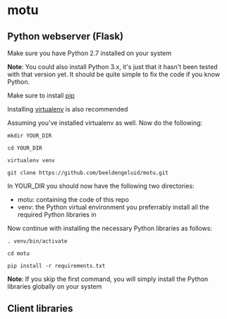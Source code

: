 # motu

## Python webserver (Flask)

Make sure you have Python 2.7 installed on your system

**Note**: You could also install Python 3.x, it's just that it hasn't been tested with that version yet. It should be quite simple to fix the code if you know Python.

Make sure to install [pip](https://pypi.python.org/pypi/pip/)

Installing [virtualenv](https://virtualenv.pypa.io/en/stable/) is also recommended

Assuming you've installed virtualenv as well. Now do the following:

```
mkdir YOUR_DIR

cd YOUR_DIR

virtualenv venv

git clone https://github.com/beeldengeluid/motu.git

```

In YOUR_DIR you should now have the following two directories:

- motu: containing the code of this repo
- venv: the Python virtual environment you preferrably install all the required Python libraries in

Now continue with installing the necessary Python libraries as follows:

```
. venv/bin/activate

cd motu

pip install -r requirements.txt
```

**Note**: If you skip the first command, you will simply install the Python libraries globally on your system

## Client libraries



